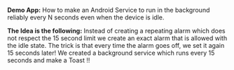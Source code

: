 <b>Demo App:</b> How to make an Android Service to run in the background reliably every N seconds even when the device is idle.

<b>The Idea is the following:</b>
Instead of creating a repeating alarm which does not respect the 15 second limit we create an exact alarm that is allowed with the idle state. The trick is that every time the alarm goes off, we set it again 15 seconds later! We created a background service which runs every 15 seconds and make a Toast !!
